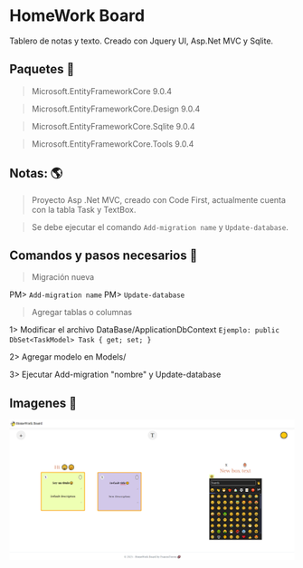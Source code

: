 # HomeWork Board
Tablero de notas y texto. Creado con Jquery UI, Asp.Net MVC y Sqlite.

## Paquetes :cactus:

> Microsoft.EntityFrameworkCore 9.0.4

> Microsoft.EntityFrameworkCore.Design 9.0.4

> Microsoft.EntityFrameworkCore.Sqlite 9.0.4

> Microsoft.EntityFrameworkCore.Tools 9.0.4

## Notas: 🌎
> Proyecto Asp .Net MVC, creado con Code First, actualmente cuenta con la tabla Task y TextBox.

> Se debe ejecutar el comando  `Add-migration name` y `Update-database`.


## Comandos y pasos necesarios :corn:
> Migración nueva 

PM> `Add-migration name`
PM> `Update-database`

> Agregar tablas o columnas

1> Modificar el archivo DataBase/ApplicationDbContext
`Ejemplo: public DbSet<TaskModel> Task { get; set; }`

2> Agregar modelo en Models/

3> Ejecutar Add-migration "nombre" y Update-database

## Imagenes 👀

<img src="HomeWork_Board/wwwroot/Images/Homeworkboard_Img.png" width="1000"/>